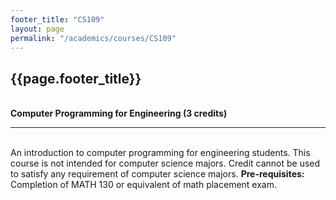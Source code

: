 ```yaml
---
footer_title: "CS109"
layout: page
permalink: "/academics/courses/CS109"
---
```


## {{page.footer_title}}

\
**Computer Programming for Engineering (3 credits)**

---

\
An introduction to computer programming for engineering students. This course is not intended for computer science majors. Credit cannot be used to satisfy any requirement of computer science majors.
**Pre-requisites:**
\
Completion of MATH 130 or equivalent of math placement exam.
